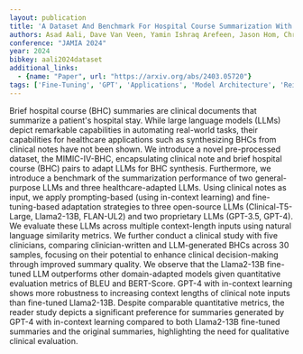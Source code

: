 ```yaml
---
layout: publication
title: 'A Dataset And Benchmark For Hospital Course Summarization With Adapted Large Language Models'
authors: Asad Aali, Dave Van Veen, Yamin Ishraq Arefeen, Jason Hom, Christian Bluethgen, Eduardo Pontes Reis, Sergios Gatidis, Namuun Clifford, Joseph Daws, Arash S. Tehrani, Jangwon Kim, Akshay S. Chaudhari
conference: "JAMIA 2024"
year: 2024
bibkey: aali2024dataset
additional_links:
  - {name: "Paper", url: "https://arxiv.org/abs/2403.05720"}
tags: ['Fine-Tuning', 'GPT', 'Applications', 'Model Architecture', 'Reinforcement Learning', 'Security', 'Training Techniques', 'Pretraining Methods', 'BERT', 'Prompting', 'In-Context Learning']
---
```

Brief hospital course (BHC) summaries are clinical documents that summarize a
patient's hospital stay. While large language models (LLMs) depict remarkable
capabilities in automating real-world tasks, their capabilities for healthcare
applications such as synthesizing BHCs from clinical notes have not been shown.
We introduce a novel pre-processed dataset, the MIMIC-IV-BHC, encapsulating
clinical note and brief hospital course (BHC) pairs to adapt LLMs for BHC
synthesis. Furthermore, we introduce a benchmark of the summarization
performance of two general-purpose LLMs and three healthcare-adapted LLMs.
Using clinical notes as input, we apply prompting-based (using in-context
learning) and fine-tuning-based adaptation strategies to three open-source LLMs
(Clinical-T5-Large, Llama2-13B, FLAN-UL2) and two proprietary LLMs (GPT-3.5,
GPT-4). We evaluate these LLMs across multiple context-length inputs using
natural language similarity metrics. We further conduct a clinical study with
five clinicians, comparing clinician-written and LLM-generated BHCs across 30
samples, focusing on their potential to enhance clinical decision-making
through improved summary quality. We observe that the Llama2-13B fine-tuned LLM
outperforms other domain-adapted models given quantitative evaluation metrics
of BLEU and BERT-Score. GPT-4 with in-context learning shows more robustness to
increasing context lengths of clinical note inputs than fine-tuned Llama2-13B.
Despite comparable quantitative metrics, the reader study depicts a significant
preference for summaries generated by GPT-4 with in-context learning compared
to both Llama2-13B fine-tuned summaries and the original summaries,
highlighting the need for qualitative clinical evaluation.
